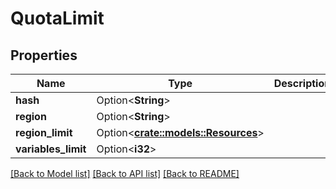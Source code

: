 # QuotaLimit

## Properties

Name | Type | Description | Notes
------------ | ------------- | ------------- | -------------
**hash** | Option<**String**> |  | [optional]
**region** | Option<**String**> |  | [optional]
**region_limit** | Option<[**crate::models::Resources**](Resources.md)> |  | [optional]
**variables_limit** | Option<**i32**> |  | [optional]

[[Back to Model list]](../README.md#documentation-for-models) [[Back to API list]](../README.md#documentation-for-api-endpoints) [[Back to README]](../README.md)


